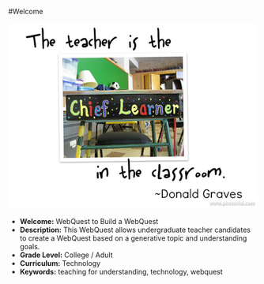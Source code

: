 #Welcome

![Image of Yaktocat](welcome.jpg)

* **Welcome:** WebQuest to Build a WebQuest
* **Description:** This WebQuest allows undergraduate teacher candidates to create a WebQuest based on a generative topic and understanding goals.
* **Grade Level:** College / Adult
* **Curriculum:** Technology
* **Keywords:** teaching for understanding, technology, webquest
